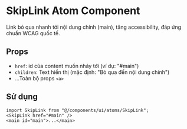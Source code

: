 # SkipLink Atom Component

Link bỏ qua nhanh tới nội dung chính (main), tăng accessibility, đáp ứng chuẩn WCAG quốc tế.

## Props

- `href`: id của content muốn nhảy tới (ví dụ: "#main")
- `children`: Text hiển thị (mặc định: "Bỏ qua đến nội dung chính")
- ...Toàn bộ props `<a>`

## Sử dụng

```tsx
import SkipLink from "@/components/ui/atoms/SkipLink";
<SkipLink href="#main" />
<main id="main">...</main>
